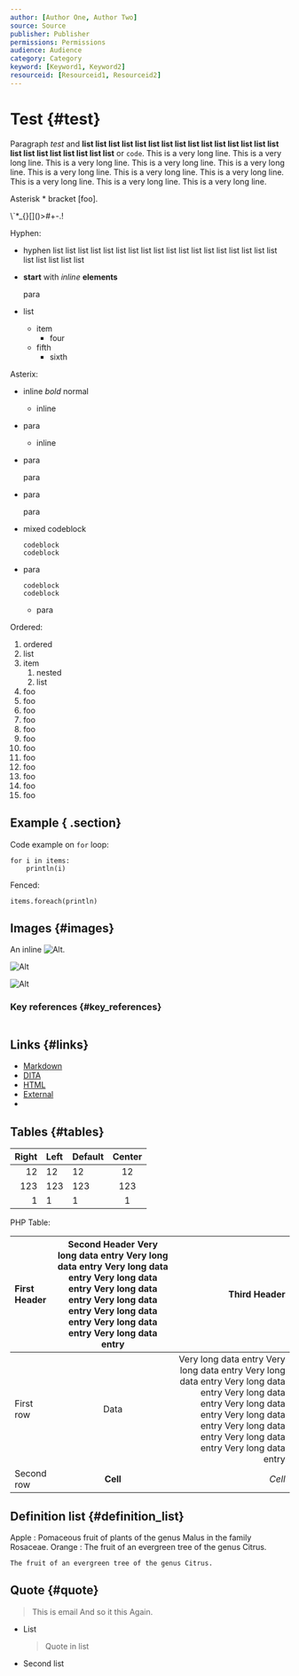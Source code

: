 ```yaml
---
author: [Author One, Author Two]
source: Source
publisher: Publisher
permissions: Permissions
audience: Audience
category: Category
keyword: [Keyword1, Keyword2]
resourceid: [Resourceid1, Resourceid2]
---
```


# Test {#test}

Paragraph *test* and **list list list list list list list list list list list list list list list list list list list list list list list** or `code`. This is a very long line. This is a very long line. This is a very long line. This is a very long line. This is a very long line. This is a very long line. This is a very long line. This is a very long line. This is a very long line. This is a very long line. This is a very long line.

Asterisk \* bracket \[foo\].

\\\`\*\_\{\}\[\]\(\)\>\#+-.!

Hyphen:

-   hyphen list list list list list list list list list list list list list list list list list list list list list list list
-   **start** with *inline* **elements**

    para

-   list
    -   item
        -   four
    -   fifth
        -   sixth

Asterix:

-   inline *bold* normal
    -   inline
-   para

    -   inline
-   para

    para

-   para

    para

-   mixed codeblock

    ```
    codeblock
    codeblock
    
    ```

-   para

    ```
    codeblock
    codeblock
    
    ```

    -   para

Ordered:

1.  ordered
2.  list
3.  item
    1.  nested
    2.  list
4.  foo
5.  foo
6.  foo
7.  foo
8.  foo
9.  foo
10. foo
11. foo
12. foo
13. foo
14. foo
15. foo

## Example { .section}

Code example on `for` loop:

```
for i in items:
    println(i)

```

Fenced:

``` {#test__scala-example .scala}
items.foreach(println)

```

## Images {#images}

An inline ![Alt](test.jpg).

![Alt](test.jpg)

![Alt](test.jpg "Title")

### Key references {#key_references}

![]()

## Links {#links}

-   [Markdown](test.md.xml)
-   [DITA](topic.md.xml)
-   [HTML](test.html)
-   [External](http://www.example.com/test.html)
-   

## Tables {#tables}

|Right|Left|Default|Center|
|----:|:---|-------|:----:|
|12|12|12|12|
|123|123|123|123|
|1|1|1|1|

PHP Table:

|First Header|Second Header Very long data entry Very long data entry Very long data entry Very long data entry Very long data entry Very long data entry Very long data entry Very long data entry Very long data entry|Third Header|
|:-----------|:--------------------------------------------------------------------------------------------------------------------------------------------------------------------------------------------------------:|-----------:|
|First row|Data|Very long data entry Very long data entry Very long data entry Very long data entry Very long data entry Very long data entry Very long data entry Very long data entry Very long data entry Very long data entry|
|Second row|**Cell**|*Cell*|

## Definition list {#definition_list}

Apple
:   Pomaceous fruit of plants of the genus Malus in the family Rosaceae.
Orange
:   The fruit of an evergreen tree of the genus Citrus.

    The fruit of an evergreen tree of the genus Citrus.

## Quote {#quote}

> This is email And so it this Again.

-   List

    > Quote in list

-   Second list


